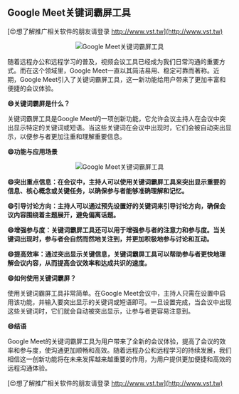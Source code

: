 ## **Google Meet关键词霸屏工具**

[😍想了解推广相关软件的朋友请登录 http://www.vst.tw](http://www.vst.tw)

 <center><img src="https://vst.tw/MP4/tuiguang/png/5.png" alt="Google Meet关键词霸屏工具"></center>

随着远程办公和远程学习的普及，视频会议工具已经成为我们日常沟通的重要方式。而在这个领域里，Google Meet一直以其简洁易用、稳定可靠而著称。近期，Google Meet引入了关键词霸屏工具，这一新功能给用户带来了更加丰富和便捷的会议体验。

**😄关键词霸屏是什么？**

关键词霸屏工具是Google Meet的一项创新功能，它允许会议主持人在会议中突出显示特定的关键词或短语。当这些关键词在会议中出现时，它们会被自动突出显示，以便参与者更加注重和理解重要信息。

**😄功能与应用场景**

 <center><img src="https://vst.tw/MP4/tuiguang/png/5.png" alt="Google Meet关键词霸屏工具"></center>

**😄突出重点信息：在会议中，主持人可以使用关键词霸屏工具来突出显示重要的信息、核心概念或关键任务，以确保参与者能够准确理解和记忆。**

**😄引导讨论方向：主持人可以通过预先设置好的关键词来引导讨论方向，确保会议内容围绕着主题展开，避免偏离话题。**

**😄增强参与度：关键词霸屏工具还可以用于增强参与者的注意力和参与度。当关键词出现时，参与者会自然而然地关注到，并更加积极地参与讨论和互动。**

**😄提高效率：通过突出显示关键信息，关键词霸屏工具可以帮助参与者更快地理解会议内容，从而提高会议效率和达成共识的速度。**

**😄如何使用关键词霸屏？**

使用关键词霸屏工具非常简单。在Google Meet会议中，主持人只需在设置中启用该功能，并输入要突出显示的关键词或短语即可。一旦设置完成，当会议中出现这些关键词时，它们就会自动被突出显示，让参与者更容易注意到。

**😄结语**

Google Meet的关键词霸屏工具为用户带来了全新的会议体验，提高了会议的效率和参与度，使沟通更加顺畅和高效。随着远程办公和远程学习的持续发展，我们相信这一创新功能将在未来发挥越来越重要的作用，为用户提供更加便捷和高效的远程沟通体验。

[😍想了解推广相关软件的朋友请登录 http://www.vst.tw](http://www.vst.tw)



